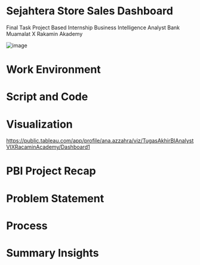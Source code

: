 # Sejahtera Store Sales Dashboard
Final Task Project Based Internship Business Intelligence Analyst Bank Muamalat X Rakamin Akademy

![image](https://github.com/user-attachments/assets/3b9d94ef-1780-4926-b045-2b039014b2b4)

# Work Environment

# Script and Code

# Visualization

https://public.tableau.com/app/profile/ana.azzahra/viz/TugasAkhirBIAnalystVIXRacaminAcademy/Dashboard1

# PBI Project Recap

# Problem Statement

# Process

# Summary Insights
